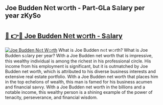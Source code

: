 ## Joe Budden N𝚎t w𝚘rth - Part-GLa S𝚊lary per year zKySo

# <h2><a href="http://gc2ol6h.nevu.top/?p=Joe+Budden">🔗 👉🔴 Joe Budden N𝚎t w𝚘rth - S𝚊lary</a></h2>

[![Joe Budden N𝚎t W𝚘rth](https://i.imgur.com/Oavwk0R.jpeg)](http://gc2ol6h.nevu.top/?p=Joe+Budden)
What is Joe Budden n𝚎t w𝚘rth? What is Joe Budden s𝚊lary per year?
With a Joe Budden net worth that is impressive, this wealthy individual is among the richest in his professional circle. His income from his employment is significant, but it is outmatched by Joe Budden net worth, which is attributed to his diverse business interests and extensive real estate portfolio. With a Joe Budden net worth that places him in the top echelons of wealth, this man is famed for his business acumen and financial savvy. With a Joe Budden net worth in the billions and a notable income, this wealthy person is a shining example of the power of tenacity, perseverance, and financial wisdom.
